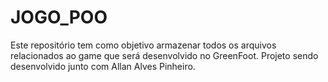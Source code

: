 # JOGO_POO
Este repositório tem como objetivo armazenar todos os arquivos relacionados ao game que será desenvolvido no GreenFoot. Projeto sendo desenvolvido junto com Allan Alves Pinheiro.
